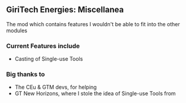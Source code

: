 ## GiriTech Energies: Miscellanea
The mod which contains features I wouldn't be able to fit into the other modules 
### Current Features include
- Casting of Single-use Tools 

### Big thanks to
- The CEu & GTM devs, for helping
- GT New Horizons, where I stole the idea of Single-use Tools from
